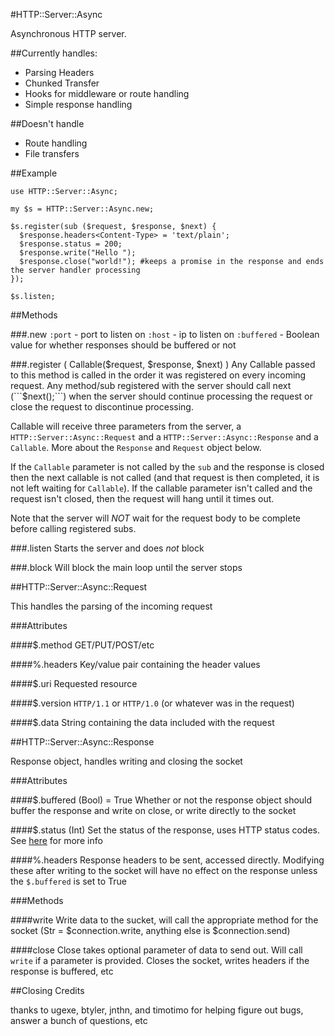 #HTTP::Server::Async

Asynchronous HTTP server.  

##Currently handles:
* Parsing Headers
* Chunked Transfer
* Hooks for middleware or route handling
* Simple response handling

##Doesn't handle
* Route handling
* File transfers

##Example
```perl6
use HTTP::Server::Async;

my $s = HTTP::Server::Async.new;

$s.register(sub ($request, $response, $next) {
  $response.headers<Content-Type> = 'text/plain';
  $response.status = 200;
  $response.write("Hello ");
  $response.close("world!"); #keeps a promise in the response and ends the server handler processing
});

$s.listen;
```

##Methods

###.new
`:port` - port to listen on
`:host` - ip to listen on
`:buffered` - Boolean value for whether responses should be buffered or not

###.register ( Callable($request, $response, $next) )
Any Callable passed to this method is called in the order it was registered on every incoming request.  Any method/sub registered with the server should call next (```$next();```) when the server should continue processing the request or close the request to discontinue processing.

Callable will receive three parameters from the server, a `HTTP::Server::Async::Request` and a `HTTP::Server::Async::Response` and a `Callable`.  More about the `Response` and `Request` object below.

If the `Callable` parameter is not called by the `sub` and the response is closed then the next callable is not called (and that request is then completed, it is not left waiting for `Callable`).  If the callable parameter isn't called and the request isn't closed, then the request will hang until it times out. 

Note that the server will *NOT* wait for the request body to be complete before calling registered subs.

###.listen 
Starts the server and does *not* block 

###.block
Will block the main loop until the server stops 

##HTTP::Server::Async::Request

This handles the parsing of the incoming request

###Attributes

####$.method 
GET/PUT/POST/etc

####%.headers
Key/value pair containing the header values

####$.uri
Requested resource

####$.version
`HTTP/1.1` or `HTTP/1.0` (or whatever was in the request)

####$.data
String containing the data included with the request

##HTTP::Server::Async::Response

Response object, handles writing and closing the socket

###Attributes

####$.buffered (Bool) = True
Whether or not the response object should buffer the response and write on close, or write directly to the socket

####$.status (Int)
Set the status of the response, uses HTTP status codes.  See [here](http://www.w3.org/Protocols/rfc2616/rfc2616-sec10.html) for more info

####%.headers
Response headers to be sent, accessed directly.  Modifying these after writing to the socket will have no effect on the response unless the `$.buffered` is set to True

###Methods

####write
Write data to the sucket, will call the appropriate method for the socket (Str = $connection.write, anything else is $connection.send)

####close
Close takes optional parameter of data to send out.  Will call `write` if a parameter is provided.  Closes the socket, writes headers if the response is buffered, etc 

##Closing Credits

thanks to ugexe, btyler, jnthn, and timotimo for helping figure out bugs, answer a bunch of questions, etc


